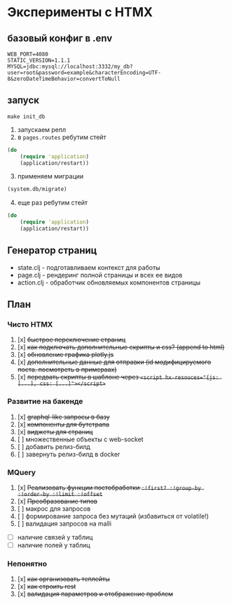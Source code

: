 # Эксперименты с HTMX

## базовый конфиг в .env

```
WEB_PORT=4080
STATIC_VERSION=1.1.1
MYSQL=jdbc:mysql://localhost:3332/my_db?user=root&password=example&characterEncoding=UTF-8&zeroDateTimeBehavior=convertToNull
```

## запуск

```
make init_db
```

1. запускаем репл
2. в `pages.routes` ребутим стейт 

```clojure
(do
    (require 'application)
    (application/restart))
```

3. применяем миграции
```clojure
(system.db/migrate)
```
4. еще раз ребутим стейт
```clojure
(do
    (require 'application)
    (application/restart))
```

## Генератор страниц

* state.clj - подготавливаем контекст для работы
* page.clj - рендеринг полной страницы и всех ее видов
* action.clj - обработчик обновляемых компонентов страницы

## План

### Чисто HTMX

1. [x] ~~быстрое переключение страниц~~
1. [x] ~~как подключать дополнительные скрипты и css? (append to html)~~
1. [x] ~~обновление графика plotly.js~~
1. [x] ~~дополнительные данные для отправки (id модифицируемого поста. посмотреть в примераах)~~
1. [x] ~~передвать скрипты в шаблоне через `<script hx-resouces="{js: [...], css: [...]"></script>`~~

### Развитие на бакенде

1. [x] ~~graphql-like запросы в базу~~
1. [x] ~~компоненты для бутстрапа~~
1. [x] ~~виджеты для страниц~~
1. [ ] множественные объекты с web-socket
1. [ ] добавить релиз-билд
1. [ ] завернуть релиз-билд в docker

### MQuery

1. [x] ~~Реализовать функции постобработки `:!first? :!group-by :!order-by :!limit :!offset`~~
1. [x] ~~Преобразование типов~~
1. [ ] макрос для запросов
1. [ ] формирование запроса без мутаций (избавиться от volatile!)
1. [ ] валидация запросов на malli
  - [ ] наличие связей у таблиц
  - [ ] наличие полей у таблиц

### Непонятно

1. [x] ~~как организовать теплейты~~
1. [x] ~~как строить rest~~
1. [x] ~~валидация параметров и отображение проблем~~
